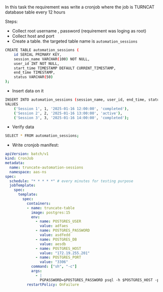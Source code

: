 In this task the requirement was write a cronjob where the job is TURNCAT database table every 12 hours

Steps:
- Collect root username , password (requirement was loging as root)
- Collect host and port
- Create a table. the targeted table name is `automation_sessions`
```sh
CREATE TABLE automation_sessions (
    id SERIAL PRIMARY KEY,
    session_name VARCHAR(100) NOT NULL,
    user_id INT NOT NULL,
    start_time TIMESTAMP DEFAULT CURRENT_TIMESTAMP,
    end_time TIMESTAMP,
    status VARCHAR(50)
);
```
- Insert data on it 
```sh
INSERT INTO automation_sessions (session_name, user_id, end_time, status)
VALUES
    ('Session 1', 1, '2025-01-16 12:00:00', 'completed'),
    ('Session 2', 2, '2025-01-16 13:00:00', 'active'),
    ('Session 3', 3, '2025-01-16 14:00:00', 'completed');
```
- Verify data
```sh
SELECT * FROM automation_sessions;
```
- Write cronjob manifest:
```yaml
apiVersion: batch/v1
kind: CronJob
metadata:
  name: truncate-automation-sessions
  namespace: aas-ns
spec:
  schedule: "* * * * *" # every minutes for testing purpose
  jobTemplate:
    spec:
      template:
        spec:
          containers:
          - name: truncate-table
            image: postgres:15
            env:
              - name: POSTGRES_USER
                value: adfaes
              - name: POSTGRES_PASSWORD
                value: asdfedd
              - name: POSTGRES_DB
                value: aesdb
              - name: POSTGRES_HOST
                value: "172.19.255.201"
              - name: POSTGRES_PORT
                value: "3306"
            command: ["sh", "-c"]
            args:
              - |
                PGPASSWORD=$POSTGRES_PASSWORD psql -h $POSTGRES_HOST -p $POSTGRES_PORT -U $POSTGRES_USER -d $POSTGRES_DB -c "TRUNCATE TABLE automation_sessions;"
          restartPolicy: OnFailure

```